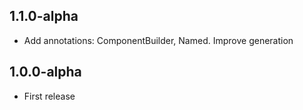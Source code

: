 ## 1.1.0-alpha

* Add annotations: ComponentBuilder, Named. Improve generation

## 1.0.0-alpha

* First release
